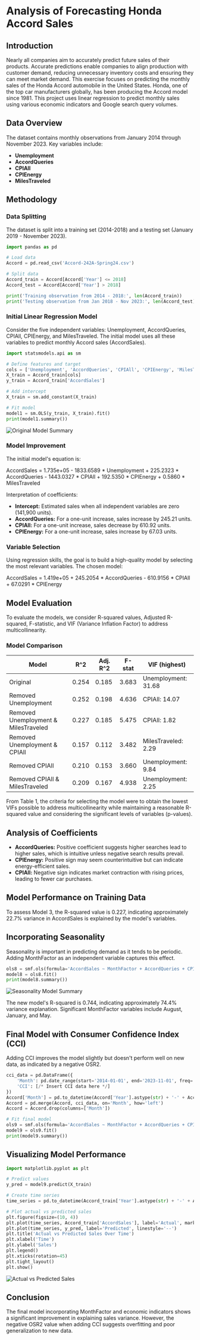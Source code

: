 # Analysis of Forecasting Honda Accord Sales

## Introduction
Nearly all companies aim to accurately predict future sales of their products. Accurate predictions enable companies to align production with customer demand, reducing unnecessary inventory costs and ensuring they can meet market demand. This exercise focuses on predicting the monthly sales of the Honda Accord automobile in the United States. Honda, one of the top car manufacturers globally, has been producing the Accord model since 1981. This project uses linear regression to predict monthly sales using various economic indicators and Google search query volumes.

## Data Overview
The dataset contains monthly observations from January 2014 through November 2023. Key variables include:
- **Unemployment**
- **AccordQueries**
- **CPIAll**
- **CPIEnergy**
- **MilesTraveled**

## Methodology

### Data Splitting
The dataset is split into a training set (2014-2018) and a testing set (January 2019 - November 2023).

```python
import pandas as pd

# Load data
Accord = pd.read_csv('Accord-242A-Spring24.csv')

# Split data
Accord_train = Accord[Accord['Year'] <= 2018]
Accord_test = Accord[Accord['Year'] > 2018]

print('Training observation from 2014 - 2018:', len(Accord_train))
print('Testing observation from Jan 2018 - Nov 2023:', len(Accord_test))
```

### Initial Linear Regression Model
Consider the five independent variables: Unemployment, AccordQueries, CPIAll, CPIEnergy, and MilesTraveled. The initial model uses all these variables to predict monthly Accord sales (AccordSales).

```python
import statsmodels.api as sm

# Define features and target
cols = ['Unemployment', 'AccordQueries', 'CPIAll', 'CPIEnergy', 'MilesTraveled']
X_train = Accord_train[cols]
y_train = Accord_train['AccordSales']

# Add intercept
X_train = sm.add_constant(X_train)

# Fit model
model1 = sm.OLS(y_train, X_train).fit()
print(model1.summary())
```
![Original Model Summary](images/model_summary.png)

### Model Improvement
The initial model's equation is:

AccordSales = 1.735e+05 - 1833.6589 * Unemployment + 225.2323 * AccordQueries - 1443.0327 * CPIAll + 192.5350 * CPIEnergy + 0.5860 * MilesTraveled

Interpretation of coefficients:
- **Intercept:** Estimated sales when all independent variables are zero (141,900 units).
- **AccordQueries:** For a one-unit increase, sales increase by 245.21 units.
- **CPIAll:** For a one-unit increase, sales decrease by 610.92 units.
- **CPIEnergy:** For a one-unit increase, sales increase by 67.03 units.

### Variable Selection
Using regression skills, the goal is to build a high-quality model by selecting the most relevant variables. The chosen model:

AccordSales = 1.419e+05 + 245.2054 * AccordQueries - 610.9156 * CPIAll + 67.0291 * CPIEnergy

## Model Evaluation
To evaluate the models, we consider R-squared values, Adjusted R-squared, F-statistic, and VIF (Variance Inflation Factor) to address multicollinearity.

### Model Comparison

| Model                         | R^2    | Adj. R^2 | F-stat | VIF (highest)       |
|-------------------------------|--------|----------|--------|---------------------|
| Original                      | 0.254  | 0.185    | 3.683  | Unemployment: 31.68 |
| Removed Unemployment          | 0.252  | 0.198    | 4.636  | CPIAll: 14.07       |
| Removed Unemployment & MilesTraveled | 0.227  | 0.185    | 5.475  | CPIAll: 1.82        |
| Removed Unemployment & CPIAll | 0.157  | 0.112    | 3.482  | MilesTraveled: 2.29 |
| Removed CPIAll                | 0.210  | 0.153    | 3.660  | Unemployment: 9.84  |
| Removed CPIAll & MilesTraveled | 0.209  | 0.167    | 4.938  | Unemployment: 2.25  |

From Table 1, the criteria for selecting the model were to obtain the lowest VIFs possible to address multicollinearity while maintaining a reasonable R-squared value and considering the significant levels of variables (p-values).

## Analysis of Coefficients
- **AccordQueries:** Positive coefficient suggests higher searches lead to higher sales, which is intuitive unless negative search results prevail.
- **CPIEnergy:** Positive sign may seem counterintuitive but can indicate energy-efficient sales.
- **CPIAll:** Negative sign indicates market contraction with rising prices, leading to fewer car purchases.

## Model Performance on Training Data
To assess Model 3, the R-squared value is 0.227, indicating approximately 22.7% variance in AccordSales is explained by the model's variables.

## Incorporating Seasonality
Seasonality is important in predicting demand as it tends to be periodic. Adding MonthFactor as an independent variable captures this effect.

```python
ols8 = smf.ols(formula='AccordSales ~ MonthFactor + AccordQueries + CPIAll + CPIEnergy', data=Accord_train)
model8 = ols8.fit()
print(model8.summary())
```
![Seasonality Model Summary](images/seasonality_model_summary.png)

The new model's R-squared is 0.744, indicating approximately 74.4% variance explanation. Significant MonthFactor variables include August, January, and May.

## Final Model with Consumer Confidence Index (CCI)
Adding CCI improves the model slightly but doesn't perform well on new data, as indicated by a negative OSR2.

```python
cci_data = pd.DataFrame({
    'Month': pd.date_range(start='2014-01-01', end='2023-11-01', freq='MS'),
    'CCI': [/* Insert CCI data here */]
})
Accord['Month'] = pd.to_datetime(Accord['Year'].astype(str) + '-' + Accord['MonthNumeric'].astype(str))
Accord = pd.merge(Accord, cci_data, on='Month', how='left')
Accord = Accord.drop(columns=['Month'])

# Fit final model
ols9 = smf.ols(formula='AccordSales ~ MonthFactor + AccordQueries + CPIAll + CPIEnergy + CCI', data=Accord_train)
model9 = ols9.fit()
print(model9.summary())
```

## Visualizing Model Performance
```python
import matplotlib.pyplot as plt

# Predict values
y_pred = model9.predict(X_train)

# Create time series
time_series = pd.to_datetime(Accord_train['Year'].astype(str) + '-' + Accord_train['MonthNumeric'].astype(str))

# Plot actual vs predicted sales
plt.figure(figsize=(10, 4))
plt.plot(time_series, Accord_train['AccordSales'], label='Actual', marker='o')
plt.plot(time_series, y_pred, label='Predicted', linestyle='--')
plt.title('Actual vs Predicted Sales Over Time')
plt.xlabel('Time')
plt.ylabel('Sales')
plt.legend()
plt.xticks(rotation=45)
plt.tight_layout()
plt.show()
```
![Actual vs Predicted Sales](images/actual_vs_predicted_over_time_CII.png)

## Conclusion
The final model incorporating MonthFactor and economic indicators shows a significant improvement in explaining sales variance. However, the negative OSR2 value when adding CCI suggests overfitting and poor generalization to new data.

